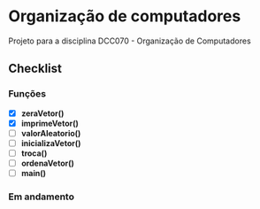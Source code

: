 # Organização de computadores
Projeto para a disciplina DCC070 - Organização de Computadores

## Checklist
### Funções
 - [x] <b>zeraVetor()</b>
 - [x] <b>imprimeVetor()</b>
 - [ ] <b>valorAleatorio()</b>
 - [ ] <b>inicializaVetor()</b>
 - [ ] <b>troca()</b>
 - [ ] <b>ordenaVetor()</b>
 - [ ] <b>main()</b>

### Em andamento
